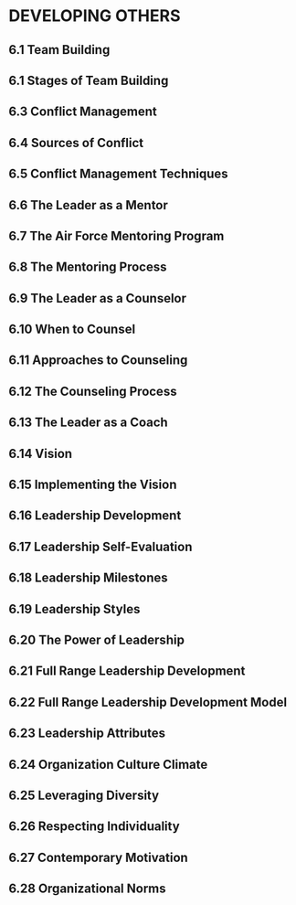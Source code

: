 # DEVELOPING OTHERS

## 6.1 Team Building

## 6.1 Stages of Team Building

## 6.3 Conflict Management

## 6.4 Sources of Conflict

## 6.5 Conflict Management Techniques

## 6.6 The Leader as a Mentor

## 6.7 The Air Force Mentoring Program

## 6.8 The Mentoring Process

## 6.9 The Leader as a Counselor

## 6.10 When to Counsel

## 6.11 Approaches to Counseling 

## 6.12 The Counseling Process

## 6.13 The Leader as a Coach

## 6.14 Vision

## 6.15 Implementing the Vision

## 6.16 Leadership Development

## 6.17 Leadership Self-Evaluation

## 6.18 Leadership Milestones

## 6.19 Leadership Styles

## 6.20 The Power of Leadership

## 6.21 Full Range Leadership Development

## 6.22 Full Range Leadership Development Model

## 6.23 Leadership Attributes

## 6.24 Organization Culture Climate

## 6.25 Leveraging Diversity

## 6.26 Respecting Individuality

## 6.27 Contemporary Motivation

## 6.28 Organizational Norms

